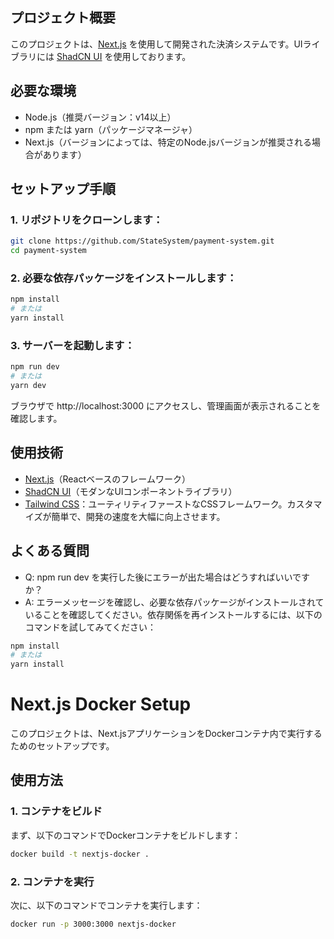## プロジェクト概要
このプロジェクトは、[Next.js](https://nextjs.org)  を使用して開発された決済システムです。UIライブラリには [ShadCN UI](https://ui.shadcn.com/) を使用しております。

## 必要な環境

- Node.js（推奨バージョン：v14以上）
- npm または yarn（パッケージマネージャ）
- Next.js（バージョンによっては、特定のNode.jsバージョンが推奨される場合があります）

## セットアップ手順

### 1. リポジトリをクローンします：
```bash
git clone https://github.com/StateSystem/payment-system.git
cd payment-system
```

### 2. 必要な依存パッケージをインストールします：
```bash
npm install
# または
yarn install
```

### 3. サーバーを起動します：
```bash
npm run dev
# または
yarn dev
```
ブラウザで http://localhost:3000 にアクセスし、管理画面が表示されることを確認します。

## 使用技術
- [Next.js](https://nextjs.org)（Reactベースのフレームワーク）
- [ShadCN UI](https://ui.shadcn.com/)（モダンなUIコンポーネントライブラリ）
- [Tailwind CSS](https://tailwindcss.com/)：ユーティリティファーストなCSSフレームワーク。カスタマイズが簡単で、開発の速度を大幅に向上させます。

## よくある質問
- Q: npm run dev を実行した後にエラーが出た場合はどうすればいいですか？
- A: エラーメッセージを確認し、必要な依存パッケージがインストールされていることを確認してください。依存関係を再インストールするには、以下のコマンドを試してみてください：
```bash
npm install
# または
yarn install
```

# Next.js Docker Setup

このプロジェクトは、Next.jsアプリケーションをDockerコンテナ内で実行するためのセットアップです。

## 使用方法

### 1. コンテナをビルド

まず、以下のコマンドでDockerコンテナをビルドします：

```bash
docker build -t nextjs-docker .
```

### 2. コンテナを実行
次に、以下のコマンドでコンテナを実行します：

```bash
docker run -p 3000:3000 nextjs-docker
```



